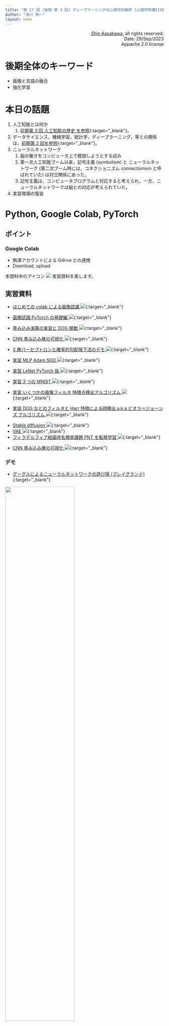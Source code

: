 ```yaml
---
title: "第 17 回 (後期 第 2 回) ディープラーニングの心理学的解釈 (心理学特講IIIB)"
author: "浅川 伸一"
layout: home
---
```

<link href="/css/asamarkdown.css" rel="stylesheet">

<div align='right'>
<a href='mailto:educ0233@komazawa-u.ac.jp'>Shin Aasakawa</a>, all rights reserved.<br>
Date: 29/Sep/2023<br/>
Appache 2.0 license<br/>
</div>


# 後期全体のキーワード

* 画像と言語の融合
* 強化学習

<!-- - 情報量 Entropy
- 変分自己符号化器モデル VAE: Variational Auto-Encoders
- カルバック・ライブラー・ダイバージェンス
- Wake-Sleep アルゴリズム，Helmholtz マシン
- 変分下限 (ELBO: Evidence Lower BOund) [ビデオ <img src="/2023assets/youtube-svgrepo-com.svg" width="3%">](https://www.youtube.com/watch?v=jugUBL4rEIM){:target="_blank"}-->

# 本日の話題

1. 人工知能とは何か
   1. [前期第 3 回 人工知能の歴史 を参照](/2023/2023lect03/){:target="_blank"}。
2. データサイエンス，機械学習，統計学，ディープラーニング，等との関係は，[前期第 2 回を参照](/2023/2023lect02/){:target="_blank"}。
3. ニューラルネットワーク
   1. 脳の働きをコンピュータ上で模倣しようとする試み
   2. 第一次人工知能ブーム以来，記号主義 (symbolism) と ニューラルネットワーク (第二次ブーム時には，コネクショニズム connectionism と呼ばれていた) は対立関係にあった。
   3. 記号主義は，コンピュータプログラムと対応すると考えられ，一方，ニューラルネットワークは脳との対応が考えられていた。
4. 実習環境の復習

# Python, Google Colab, PyTorch

## ポイント

### Google Colab
* 駒澤アカウントによる Gdrive との連携
* Download, upload

本資料中のアイコン <img src="/assets/colab_icon.svg"> 実習資料を表します。

## 実習資料

* [はじめての colab による画像認識 <img src="/assets/colab_icon.svg">](https://colab.research.google.com/github/komazawa-deep-learning/komazawa-deep-learning.github.io/blob/master/2021notebooks/2021komazawa_cogsy000_CNN_demo.ipynb){:target="_blank"}
* [画像認識 PyTorch の基礎編  <img src="/assets/colab_icon.svg">](https://colab.research.google.com/github/komazawa-deep-learning/komazawa-deep-learning.github.io/blob/master/notebooks/2020_0515komazawa_step_by_step_CNN_Pytorch.ipynb){:target="_blank"}
* [畳み込み演算の実習と DOG 関数 <img src="/assets/colab_icon.svg">](https://colab.research.google.com/github/ShinAsakawa/ShinAsakawa.github.io/blob/master/2022notebooks/2022_1024convolution_exercise.ipynb){:target="_blank"}
* [CNN 畳み込み層の可視化 <img src="/assets/colab_icon.svg">](https://colab.research.google.com/github/ShinAsakawa/ShinAsakawa.github.io/blob/master/2022notebooks/2022_1024CNN_layer_visualization.ipynb){:target="_blank"}
* [3 層パーセプトロンと確率的勾配降下法のデモ <img src="/assets/colab_icon.svg">](https://colab.research.google.com/github/ShinAsakawa/2015corona/blob/master/2021notebooks/2021_0521mlp_Adam_SGD.ipynb){:target="_blank"}

* [実習 MLP Adam SGD <img src="/assets/colab_icon.svg">](https://colab.research.google.com/github/komazawa-deep-learning/komazawa-deep-learning.github.io/blob/master/notebooks/2021_0521mlp_Adam_SGD.ipynb){:target="_blank"}
* [実習 LeNet PyTorch 版 <img src="/assets/colab_icon.svg">](https://colab.research.google.com/github/komazawa-deep-learning/komazawa-deep-learning.github.io/blob/master/notebooks/2021_0528LeNet_pytorch.ipynb){:target="_blank"}
* [実習 3 つの MNIST <img src='/assets/colab_icon.svg'>](https://colab.research.google.com/github/komazawa-deep-learning/komazawa-deep-learning.github.io/blob/master/notebooks/2021_0514komazawa_3mnists.ipynb){:target="_blank"}
* [実習 いくつかの画像フィルタ 特徴点検出アルゴリズム <img src="/assets/colab_icon.svg">](https://colab.research.google.com/github/ShinAsakawa/ShinAsakawa.github.io/blob/master/notebooks/2020Sight_visit_feature_extractions_demo.ipynb){:target="_blank"}
* [実習 DOG などのフィルタと Harr 特徴による顔検出 a.k.a ビオラ＝ジョーンズ アルゴリズム <img src="/assets/colab_icon.svg">](https://colab.research.google.com/github/komazawa-deep-learning/komazawa-deep-learning.github.io/blob/master/notebooks/2021_0528edge_and_face_detection_algorithm_not_cnn.ipynb){:target="_blank"}

<!-- # 実習 -->

* [Stable diffusion <img src="/assets/colab_icon.svg">](https://colab.research.google.com/github/komazawa-deep-learning/komazawa-deep-learning.github.io/blob/master/2023notebooks/2023_0714stable_diffusion.ipynb){:target="_blank"}
* [VAE <img src="/assets/colab_icon.svg">](https://colab.research.google.com/github/ShinAsakawa/ShinAsakawa.github.io/blob/master/notebooks/2020SightVisit_vae_demo.ipynb#scrollTo=GC8fpkk6cFbw){:target="_blank"}
* [フィラデルフィア絵画命名検査課題 PNT を転移学習 <img src="/assets/colab_icon.svg">](https://colab.research.google.com/github/komazawa-deep-learning/komazawa-deep-learning.github.io/blob/master/2021notebooks/2021_0618pnt_transfer_learning.ipynb){:target="_blank"}
<!-- - [DeepDream 実習 <img src="/assets/colab_icon.svg"> ](https://colab.research.google.com/github/ShinAsakawa/ShinAsakawa.github.io/blob/master/notebooks/2021deep_dream_corrected.ipynb){:target="_blank"} -->
<!-- - [データ拡張 <img src="https://komazawa-deep-learning.github.io/assets/colab_icon.svg">](https://colab.research.google.com/github/ShinAsakawa/ShinAsakawa.github.io/blob/master/2021notebooks/2021_0617plot_transforms_demo.ipynb) -->
<!-- - [CAM 実習 <img src="https://komazawa-deep-learning.github.io/assets/colab_icon.svg">](https://colab.research.google.com/github/komazawa-deep-learning/komazawa-deep-learning.github.io/blob/master/2021notebooks/2021_0618CAM_demo.ipynb){:target="_blank"}-->
<!-- - [各画像の画面表示時に日本語キャプションを付与する準備 <img src="https://komazawa-deep-learning.github.io/assets/colab_icon.svg">](https://colab.research.google.com/github/project-ccap/ccap/blob/master/notebooks/2020importing_ccap_from_GitHub.ipynb){:target="_blank"}-->
<!-- - [EfficientNet のパラメータ実習 <img src="/assets/colab_icon.svg">](https://colab.research.google.com/drive/1QpKBHsBR5yvEOz2M-pKCUpliDh1XXplS)-->
<!--* [画像認識 PyTorch の基礎編  <img src="/assets/colab_icon.svg">](https://colab.research.google.com/github/komazawa-deep-learning/komazawa-deep-learning.github.io/blob/master/notebooks/2020_0515komazawa_step_by_step_CNN_Pytorch.ipynb){:target="_blank"} -->
* [CNN 畳み込み層の可視化 <img src="/assets/colab_icon.svg">](https://colab.research.google.com/github/ShinAsakawa/ShinAsakawa.github.io/blob/master/2022notebooks/2022_1024CNN_layer_visualization.ipynb){:target="_blank"}
<!-- * [3 層パーセプトロンと確率的勾配降下法のデモ <img src="/assets/colab_icon.svg">](https://colab.research.google.com/github/ShinAsakawa/2015corona/blob/master/2021notebooks/2021_0521mlp_Adam_SGD.ipynb){:target="_blank"}-->
<!-- * [ニューラルネットワークモデルの定義 <img src="/assets/colab_icon.svg">](https://colab.research.google.com/github/komazawa-deep-learning/komazawa-deep-learning.github.io/blob/master/2022notebooks/2022_1028komazawa_neural_networks_primer.ipynb)-->


### デモ

* [グーグルによるニューラルネットワークの遊び場 (プレイグランド)](https://project-ccap.github.io/tensorflow-playground/){:target="_blank"}

<div class="figure figcenter">
<img src="/2023assets/generative-overview.png" width="66%">
<div class="figcaption" style="width:66%">
生成モデル
</div></div>


<!--
#### ローカルファイルのアップロード

自身の PC や タブレット端末にあるファイルを Colaboratory 環境にアップロードする際には，以下の処理を実行します。

<div class="code" style="width:49%">
from google.colab import files<br/>
uploaded = files.upload()
</div>

反対に結果を自身の PC やタブレット端末にダウンロードする場合には，以下のコマンドを実行してください。
<div class="code" style="width:49%">
from google.colab import files<br/>
files.download('ファイル名')
</div> -->

# 人工知能 AI とは何か

- 「人工知能の基礎」（小林 一郎）
    - 人の知能，つまり，人が行なう知的作業は，推論，記憶，認識，理解，学習，創造といった現実世界に適応するため
の能力を指す．人工の「知能」とは，人の「知能」のある部分を機械に行わせることによって創られる．
- デジタル大辞泉 《artificial intelligence》コンピューターで，記憶・推論・判断・学習など，人間の知的機能を代行
できるようにモデル化されたソフトウエア・システム．AI．

シャピロ (Shapiro, Stuart C., 1992) は次の3つの分野だと書いています。

1. 計算論的心理学 Computational Psychology:  __人間の知的活動を理解するために人間のように振る舞うコンピュータプログラムを作ること__
1. 計算論的哲学 Computational Philosophy:  __人間レベルの知的活動を計算論的に理解すること。計算論的理解=コンピュータ上に実装可能なモデル__
1. 計算機科学 Advanced Computer Science:  __コンピュータ科学の拡張，発展。現在のコンピュータはプログラムされたことしか実行できないが，人間はプログラムされていなくても勝手に振る舞う。__

* Shapiro, Stuart C. (1992), "Artificial Intelligence", in Stuart C. Shapiro (ed.), Encyclopedia of Artificial Intelligence, 2nd edition (New York: John Wiley & Sons)


# 時代背景

- 18世紀 第 1 次産業革命: <span style="color:Blue">蒸気機関，都市部に大規模工場が出現</span>
- 20世紀初頭 第2次産業革命: <span style="color:Blue">電気，オートメーション化，自動車，飛行機，電車による移動
手段の変化</span>
- 20世紀後半 第3次産業革命: <span style="color:Blue">情報化，コンピュータ化，グローバル化</span>
- 21世紀から 第4次産業革命: <span style="color:Blue">AI 人間の能力を越える機械</span>

<!--
from [http://bootcamp.lif.univ-mrs.fr:8080/mainpage](http://bootcamp.lif.univ-mrs.fr:8080/mainpage)-->

<center>
<img src='/assets/2009Gray_4th_paradigm.svg' style='width:66%'><br>
Gray (2009) The 4th paradigm より
</center>


## 転移学習 transfer learning

**転移学習** transfer learning は機械学習分野のみならず，ロボット工学や実応用の分野でも応用が進められている。
シミュレーションと現実との間隙をどのように埋めるのかという大きな問題に関連する。
一方で，転移学習と **ファインチューニング** や **領域適応** domain adaptation の区別がなされる。

転移学習とは 課題 A を用いて訓練したモデルに対して，別の課題 B に適用することを指す。
DNN では転移学習は頻用される。
イメージネットで画像分類を学習したネットワークに対して，例えば顔認識を学習させるような場合である。

PyTorch のチュートリアルなどでは，学習済のネットワークに対して，最終層 (全結合層) を入れ替えて別の課題を訓練することを転移学習と呼ぶ。
このとき，最終直下層と出力層との結合を学習させ，その他の下位層の結合は固定し，訓練しない。
一方で，下位層まで含めて全結合を訓練させる場合を，**微調整 (fine tuning ファインチューニング)** と呼び，区別している。

<div align="center" style="width:99%">
<img src="/assets/2019Ruder_hard_parameter_sharing_p48.jpg" style="width:44%">
<img src="/assets/2019Ruder_soft_parameter_sharing_p49.jpg" style="width:44%"><br/>
左: ハードパラメータ共有: 転移学習,  右: ソフトパラメータ共有: ファインチューニング
</div>

<div align="center" style="width:29%">
<img src="/assets/2017Li_Deeper_Broader_fig1ja.svg" style="width:84%"><br/>
</div>

# 3. 転移学習の定義

* 転移学習には，領域 (domain) と課題  (task) という概念がある。
* 領域は，特徴空間 $\mathcal{X}$ と特徴空間上の周辺確率分布 $P(X)$ からなり，$X = {x_{1}, \cdots, x_{n}} \in \mathcal{X}$ である。
* 文書分類課題では $\mathcal{X}$ は全ての文書表現の空間，$x_{i}$ はある文書に対応するベクトル，$X$ は学習に用いた文書サンプルなどとなる。
* 課題 $\mathcal{D} = {\mathcal{X},P(X)}$ は，ラベル空間 $\mathcal{Y}$ と条件付き確率分布 $P(Y\vert X)$ からなり，$x_{i}\in X$, $y_{i}\in Y$ の組からなる学習データを用いて学習される。

<!-- Given a domain, $\mathcal{D} = \left\{\mathcal{X},P(X)\right\}$, a task $\mathcal{T}$ consists of a label space $\mathcal{Y}$ and a conditional probability distribution $P(Y\vert X)$ that is typically learned from the training data consisting of pairs $x_{i}\in X$ and $y_{i}\in \mathcal{Y}$.
In our document classification example, $\mathcal{Y}$ is the set of all labels, i.e. *True*, *False* and $y_i$ is either *True* or *False*.-->

ソース領域 $\mathcal{D}_ {S}$ とそれに対応するソース課題 $\mathcal{T}_ {S}$，およびターゲット領域 $\mathcal{D}_ {T}$ とターゲット課題 $\mathcal{T}_ {T}$ が与えられたとき，
ソース領域 $\mathcal{D}_ {S}$ とターゲット課題 $\mathcal{T}_ {S}$ は，ターゲット課題とターゲット領域 $\mathcal{T}_ {T}$ に対応するソース課題とターゲット課題の両方を含む。
ここで，転移学習の目的は $\mathcal{D}_ {T}$ の条件付き確率分布 $P(Y_{T}\vert X_{T})$ を学習することである。
ここで $\mathcal{D}_ {S}$ と $\mathcal{T}_ {S}$ から得られる情報は $\mathcal{D}_ {S}\neq\mathcal{D}_ {T}$ または $\mathcal{T}_ {S}\neq \mathcal{T}_ {T}$ の場合である。
多くの場合，ラベル付けされた対象例は，ラベル付けされた元例より指数関数的に少ない限られた数しか利用できないと仮定する。
<!-- Given a source domain $\mathcal{D}_ {S}$, a corresponding source task $\mathcal{T}_ {S}$, as well as a target domain $\mathcal{D}_ {T}$ and a target task $\mathcal{T}_ {T}$, the objective of transfer learning now is to enable us to learn the target conditional probability distribution $P(Y_{T}\vert X_{T})$ in $\mathcal{D}_ {T}$ with the information gained from $\mathcal{D}_ {S}$ and $\mathcal{T}_ {S}$ where $\mathcal{D}_ {S}\neq \mathcal{D}_ {T}$ or $\mathcal{T}_ {S} \neq \mathcal{T}_ {T}$.
In most cases, a limited number of labeled target examples, which is exponentially smaller than the number of labeled source examples are assumed to be available. -->

<!-- 領域 $\mathcal{D}$ と課題 $\mathcal{T}$ は共にタプルとして定義されるため，これらの不等式は 4 つの転移学習シナリオを生じさせ，以下で議論する。 -->

1. $\mathcal{X}_ {S}\neq\mathcal{X}_ {T}$.
例えば，文書が 2 つの異なる言語で書かれているなど，ソース領域とターゲット領域の特徴空間が異なる場合。
自然言語処理の文脈では，一般に異言語間適応と呼ばれる。
<!-- The feature spaces of the source and target domain are different, e.g. the documents are written in two different languages.
In the context of natural language processing, this is generally referred to as cross-lingual adaptation. -->
2. $P(X_{S})\neq P(X_{T})$.
原文領域と訳文領域の周辺確率分布が異なる場合，例えば，異なる話題について議論している文書がある場合，原文領域と訳文領域の周辺確率分布は異なる。
このようなシナリオは一般にドメイン適応と呼ばれる。
<!-- The marginal probability distributions of source and target domain are different, e.g. the documents discuss different topics.
This scenario is generally known as domain adaptation. -->
3. $\mathcal{Y}_ {S}\neq\mathcal{Y}_ {T}$.
2 つの課題のラベル空間が異なる場合。例えば，ターゲット課題では文書に異なるラベルを割り当てる必要がある。
実際には 2 つの異なる課題が異なるラベル空間を持ちながら，全く同じ条件付き確率分布を持つことは極めて稀であるため，これは通常 4 で発生する。
<!-- The label spaces between the two tasks are different, e.g. documents need to be assigned different labels in the target task.
In practice, this scenario usually occurs with scenario 4, as it is extremely rare for two different tasks to have different label spaces, but exactly the same conditional probability distributions. -->
4. $P(Y_{S}\vert X_{S})\neq P(Y_{T}\vert X_{T})$.
原文と訳文の条件付き確率分布が異なる，例えば，原文と訳文がクラスに関してアンバランスである場合。
このようなシナリオは実際にはよくあることである<!-- ，オーバーサンプリング，アンダーサンプリング，あるいは SMOTE [7] などのアプローチが広く使われている。 -->


### 残差ネット (ResNet, He et. al, 2015)

<center>
<img src='/assets/ResNet_Fig2.svg' style='width:19%'>
<img src='/assets/2015ResNet30.svg' style='width:66%'><br>
He (2015) より
</center>

### Fast R-CNN と Faster R-CNN (2014)

- R-CNN によって，位置 where 情報と 物体 what 情報 とを多層畳み込みニューラルネットワークで表現する試みが，発展。実時間で物体の切り出しと認識とが行えるようになった。[Faster R-CNN](https://arxiv.org/pdf/1506.01497.pdf){:target="_blank"}, [YOLO](https://arxiv.org/pdf/1506.02640.pdf){:target="_blank"}, [SSD](https://arxiv.org/pdf/1512.02325.pdf){:target="_blank"},

<center>
<img src="/assets/2015Fast_R-CNN_Fig1.svg" width="49%">
<img src="/assets/2015Faster_RCNN_RPN.svg" width="44%"><br/>
左: Fast R-CNN の模式図。
右: Faster RCNN の領域提案ネットワーク
</center>
